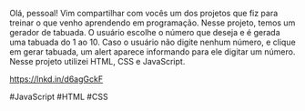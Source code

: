 Olá, pessoal!
Vim compartilhar com vocês um dos projetos que fiz para treinar o que venho aprendendo em programação.
Nesse projeto, temos um gerador de tabuada. O usuário escolhe o número que deseja e é gerada uma tabuada do 1 ao 10. Caso o usuário não digite nenhum número, e clique em gerar tabuada, um alert aparece informando para ele digitar um número.
Nesse projeto utilizei HTML, CSS e JavaScript.

https://lnkd.in/d6agGckF

#JavaScript  #HTML #CSS
